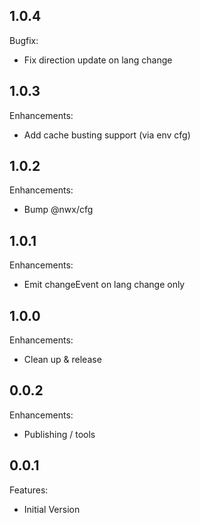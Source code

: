 ## 1.0.4

Bugfix:

  - Fix direction update on lang change

## 1.0.3

Enhancements:

  - Add cache busting support (via env cfg)

## 1.0.2

Enhancements:

  - Bump @nwx/cfg

## 1.0.1

Enhancements:

  - Emit changeEvent on lang change only

## 1.0.0

Enhancements:

  - Clean up & release

## 0.0.2

Enhancements:

  - Publishing / tools

## 0.0.1

Features:

  - Initial Version
